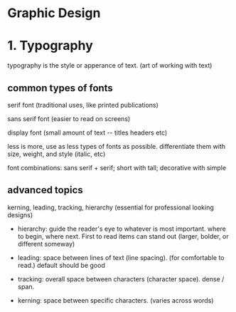 Graphic Design
===

# 1. Typography

typography is the style or apperance of text. (art of working with text)

## common types of fonts

serif font (traditional uses, like printed publications)

sans serif font (easier to read on screens)

display font (small amount of text -- titles headers etc)

less is more, use as less types of fonts as possible. differentiate them with size, weight, and style (italic, etc)

font combinations: sans serif + serif; short with tall; decorative with simple

## advanced topics

kerning, leading, tracking, hierarchy (essential for professional looking designs)

* hierarchy: guide the reader's eye to whatever is most important. where to begin, where next. First to read items can stand out (larger, bolder, or different someway)

* leading: space between lines of text (line spacing). (for comfortable to read.) default should be good

* tracking: overall space between characters (character space). dense / span. 

* kerning: space between specific characters. (varies across words)
